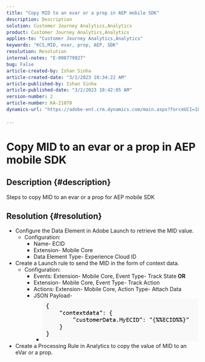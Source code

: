 ```yaml
---
title: "Copy MID to an evar or a prop in AEP mobile SDK"
description: Description
solution: Customer Journey Analytics,Analytics
product: Customer Journey Analytics,Analytics
applies-to: "Customer Journey Analytics,Analytics"
keywords: "KCS,MID, evar, prop, AEP, SDK"
resolution: Resolution
internal-notes: "E-000779927"
bug: False
article-created-by: Ishan Sinha
article-created-date: "3/2/2023 10:34:22 AM"
article-published-by: Ishan Sinha
article-published-date: "3/2/2023 10:42:05 AM"
version-number: 2
article-number: KA-21070
dynamics-url: "https://adobe-ent.crm.dynamics.com/main.aspx?forceUCI=1&pagetype=entityrecord&etn=knowledgearticle&id=b7ef91c6-e5b8-ed11-83fe-6045bd0065f9"

---
```

# Copy MID to an evar or a prop in AEP mobile SDK

## Description {#description}

Steps to copy MID to an evar or a prop for AEP mobile SDK

## Resolution {#resolution}


- ​​​​​​​​​​​​​​Configure the Data Element in Adobe Launch to retrieve the MID value. 
    - Configuration:
        - Name- ECID
        - Extension- Mobile Core
        - Data Element Type- Experience Cloud ID ​​​​​​​
- Create a Launch rule to send the MID in the form of context data.
    - Configuration:
        - Events: Extension- Mobile Core, Event Type- Track State<b> OR</b>
        - Extension- Mobile Core, Event Type- Track Action
        - Actions: Extension- Mobile Core, Action Type- Attach Data
        - JSON Payload- 
            - ![](assets/3a13db8a-e6b8-ed11-83fe-6045bd0065f9.png)
- Create a Processing Rule in Analytics to copy the value of MID to an eVar or a prop.

<br> <br>



